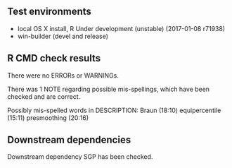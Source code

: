 ## Test environments
* local OS X install, R Under development (unstable) (2017-01-08 r71938)
* win-builder (devel and release)

## R CMD check results
There were no ERRORs or WARNINGs.

There was 1 NOTE regarding possible mis-spellings, which have been checked and are correct.

Possibly mis-spelled words in DESCRIPTION:
  Braun (18:10)
  equipercentile (15:11)
  presmoothing (20:16)

## Downstream dependencies
Downstream dependency SGP has been checked.